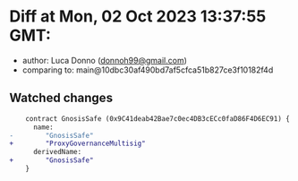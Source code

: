 # Diff at Mon, 02 Oct 2023 13:37:55 GMT:

- author: Luca Donno (<donnoh99@gmail.com>)
- comparing to: main@10dbc30af490bd7af5cfca51b827ce3f10182f4d

## Watched changes

```diff
    contract GnosisSafe (0x9C41deab42Bae7c0ec4DB3cECc0faD86F4D6EC91) {
      name:
-        "GnosisSafe"
+        "ProxyGovernanceMultisig"
      derivedName:
+        "GnosisSafe"
    }
```
